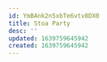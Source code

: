 ```yaml
---
id: YmBAnk2n5xbTe6vtv8DX0
title: Stoa Party
desc: ''
updated: 1639759645942
created: 1639759645942
---
```


